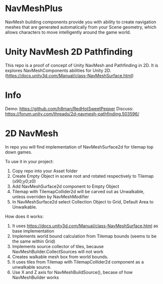 # NavMeshPlus

NavMesh building components provide you with ability to create navigation meshes that are generated automatically from your Scene
geometry, which allows characters to move intelligently around the game world.

# Unity NavMesh 2D Pathfinding 

This repo is a proof of concept of Unity NavMesh and Pathfinding in 2D. It is explores NavMeshComponents abilities for Unity 2D. (https://docs.unity3d.com/Manual/class-NavMeshSurface.html)

# Info

Demo: https://github.com/h8man/RedHotSweetPepper
Discuss: https://forum.unity.com/threads/2d-navmesh-pathfinding.503596/

# 2D NavMesh

In repo you will find implementation of NavMeshSurface2d for tilemap top down games.

To use it in your project:

1. Copy repo into your Asset folder 
2. Create Empty Object in scene root and rotated respectively to Tilemap (x90;y0;z0)
3. Add NavMeshSurface2d component to Empty Object
4. Tilemap with TilemapCollider2d will be carved out as Unwalkable, unless overriden by NavMeshModifier 
5. In NavMeshSurface2d select Collection Object to Grid, Default Area to Unwalkable.

How does it works:

1. It uses https://docs.unity3d.com/Manual/class-NavMeshSurface.html as base implementation
2. Implements world bound calculation from Tilemap bounds (seems to be the same within Grid)
3. Implements source collector of tiles, because NavMeshBuilder.CollectSources will not work
4. Creates walkable mesh box from world bounds.
5. It uses tiles from Tilemap with TilemapCollider2d component as a unwalkable source.
6. Use X and Z axis for NavMeshBuildSource(), becase of how NavMeshBuilder works
